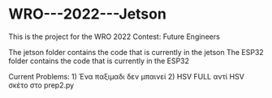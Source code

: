 # WRO---2022---Jetson

This is the project for the WRO 2022 Contest: Future Engineers

The jetson folder contains the code that is currently in the jetson
The ESP32 folder contains the code that is currently in the ESP32

Current Problems:
    1) Ένα παξιμαδι δεν μπαινεί
    2) HSV FULL αντί HSV σκέτο στο prep2.py
